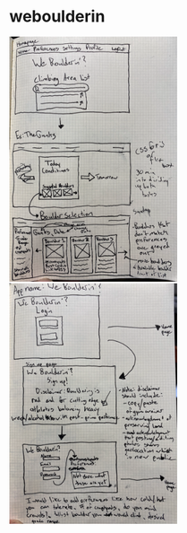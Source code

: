 # weboulderin

<img src="images/Screenshot 2023-06-17 at 6.24.48 PM.png" alt="" title="1st render" style="display: inline-block; margin: 0 auto; max-width: 300px">
<img src="images/Screenshot 2023-06-17 at 6.25.03 PM.png" alt="" title="1st render" style="display: inline-block; margin: 0 auto; max-width: 300px">



